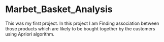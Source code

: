 # Marbet_Basket_Analysis
This was my first project. In this project I am Finding association between those products which are likely to be bought together by  the customers using Apriori algorithm.
